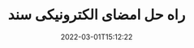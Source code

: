 ---
############################# Static ############################
layout: "product"
date: 2022-03-01T15:12:22
draft: false
#operation: 
#signaturetype: 
#fileformat: 
#productName: Java
lang: fa
#productCode: java
#otherformats: 
#breadcrumb: Put  signature on  for Java
product: "Signature"
product_tag: "signature"

############################# Head ############################
head_title: "C#.NET، Java، برنامه های امضای دیجیتال Node.js"
head_description: "امضاهای الکترونیکی را در برنامه های NET، جاوا یا Node.js با GroupDocs.Signature ادغام کنید. فرمت های رایج اسناد تجاری را امضا کنید."

############################# Header ############################
title: "راه حل امضای الکترونیکی سند"
description: "با استفاده از APIهای منعطف و راه حل های مبتنی بر برنامه برای برنامه نویسان و کاربران نهایی، اسناد و تصاویر دیجیتال را روی هر پلتفرمی امضا کنید."

############################# APIs ###############################
apis:
  enable: true

  api:
    # api loop
    - title: "APIهای GroupDocs.Signature High Code شامل"
      link: "/signature/"
      label: "مشاهده همه APIهای High Code"
      api_product:
        # api_product loop
        - link: "/signature/net/"
          img_alt: "GroupDocs.Signature for .NET"
          image: "/border/groupdocs-signature-net.svg"
          product: "GroupDocs.Signature for"
          platform: ".NET"
          content: "Native .NET API برای افزودن، جستجو و تأیید انواع محبوب امضای دیجیتال به Microsoft Office، PDF، تصاویر و فرمت های مختلف دیگر در برنامه های NET."

        # api_product loop
        - link: "/signature/java/"
          img_alt: "GroupDocs.Signature for Java"
          image: "/border/groupdocs-signature-java.svg"
          product: "GroupDocs.Signature for"
          platform: "Java"
          content: "برنامه های جاوا را با قابلیت eSignature برای امضای دیجیتالی طیف گسترده ای از اسناد و تصاویر در هر سیستم عاملی با نصب JDK تقویت کنید."

        # api_product loop
        - link: "/signature/nodejs-java/"
          img_alt: "GroupDocs.Signature for Node.js via Java"
          image: "/border/groupdocs-signature-nodejs-java.svg"
          product: "GroupDocs.Signature for"
          platform: "Node.js"
          content: "راه حل Node.js ما برنامه های تجاری شما را با امضای دیجیتال گسترش می دهد. امضای الکترونیکی را به راحتی بر روی اسناد و فرمت های تصویر رایج قرار دهید."

    # api loop
    - title: "GroupDocs.Signature APIهای Low Code شامل"
      link: "https://products.groupdocs.cloud/signature"
      label: "مشاهده همه APIهای Low Code"
      api_product:
        # api_product loop
        - link: "https://products.groupdocs.cloud/signature/curl"
          img_alt: "GroupDocs.Signature Cloud for cURL"
          image: "https://www.groupdocs.cloud/templates/groupdocscloud/images/sdk/272x272/groupdocs_signature-for-curl.png"
          product: "GroupDocs.Signature"
          platform: "Cloud for cURL"
          content: "با CURL RESTful امضای API سند کار کنید تا انواع امضاهای مختلف را در همه قالب‌های سند محبوب از جمله PDF، Word، Excel و تصاویر اضافه و دستکاری کنید."

        # api_product loop
        - link: "https://products.groupdocs.cloud/signature/net"
          img_alt: "GroupDocs.Signature Cloud SDK for .NET"
          image: "https://www.groupdocs.cloud/templates/groupdocscloud/images/sdk/272x272/groupdocs_signature-for-net.png"
          product: "GroupDocs.Signature"
          platform: "Cloud SDK for .NET"
          content: "از امضای الکترونیکی RESTful API به راحتی با NET SDK برای مدیریت امضای دیجیتال در تعدادی از قالب‌های سند در برنامه‌های NET استفاده کنید."

        # api_product loop
        - link: "https://products.groupdocs.cloud/signature/java"
          img_alt: "GroupDocs.Signature Cloud SDK for Java"
          image: "https://www.groupdocs.cloud/templates/groupdocscloud/images/sdk/272x272/groupdocs_signature-for-java.png"
          product: "GroupDocs.Signature"
          platform: "Cloud SDK for Java"
          content: "ویژگی های پیشرفته امضای سند را در برنامه های جاوا خود با طراحی SDK امضای سند مخصوص جاوا پیاده سازی کنید."

    # api loop
    - title: "GroupDocs.Signature بدون کد برنامه شامل"
      link: "https://products.groupdocs.app/signature"
      label: "مشاهده همه برنامه های بدون کد"
      api_product:
        # api_product loop
        - link: "https://products.groupdocs.app/signature/total"
          img_alt: "GroupDocs.Signature Total"
          image: "https://www.aspose.cloud/templates/asposeapp/images/products/logo/aspose_signature-app.png"
          product: "GroupDocs.Signature"
          platform: "Total"
          content: "فایل های Microsoft Word، Excel، PowerPoint، Visio و PDF را با متن، تصویر، بارکد یا QR-Code امضا کنید."

        # api_product loop
        - link: "https://products.groupdocs.app/signature/docx"
          img_alt: "GroupDocs.Signature DOCX"
          image: "https://www.aspose.cloud/templates/groupdocsapp/images/products/logo/groupdocs_words-app.png"
          product: "GroupDocs.Signature"
          platform: "DOCX"
          content: "به صورت دیجیتالی اسناد Word را مستقیماً از مرورگر خود به صورت رایگان امضا کنید."

        # api_product loop
        - link: "https://products.groupdocs.app/signature/pdf"
          img_alt: "GroupDocs.Signature PDF"
          image: "https://www.aspose.cloud/templates/groupdocsapp/images/products/logo/groupdocs_pdf-app.png"
          product: "GroupDocs.Signature"
          platform: "PDF"
          content: "فایل های PDF را با استفاده از متن، تصویر یا بارکد از داخل هر مرورگر وب امضا کنید."

############################# Back to top ###############################
back_to_top:
  enable: true
---